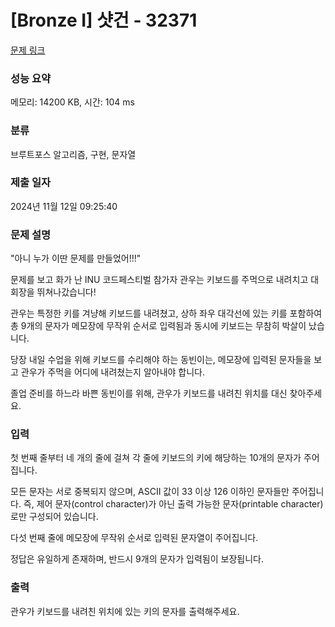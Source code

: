 # [Bronze I] 샷건 - 32371 

[문제 링크](https://www.acmicpc.net/problem/32371) 

### 성능 요약

메모리: 14200 KB, 시간: 104 ms

### 분류

브루트포스 알고리즘, 구현, 문자열

### 제출 일자

2024년 11월 12일 09:25:40

### 문제 설명

<p>"아니 누가 이딴 문제를 만들었어!!!"</p>

<p>문제를 보고 화가 난 INU 코드페스티벌 참가자 관우는 키보드를 주먹으로 내려치고 대회장을 뛰쳐나갔습니다!</p>

<p>관우는 특정한 키를 겨냥해 키보드를 내려쳤고, 상하 좌우 대각선에 있는 키를 포함하여 총 9개의 문자가 메모장에 무작위 순서로 입력됨과 동시에 키보드는 무참히 박살이 났습니다.</p>

<p>당장 내일 수업을 위해 키보드를 수리해야 하는 동빈이는, 메모장에 입력된 문자들을 보고 관우가 주먹을 어디에 내려쳤는지 알아내야 합니다.</p>

<p>졸업 준비를 하느라 바쁜 동빈이를 위해, 관우가 키보드를 내려친 위치를 대신 찾아주세요.</p>

### 입력 

 <p>첫 번째 줄부터 네 개의 줄에 걸쳐 각 줄에 키보드의 키에 해당하는 10개의 문자가 주어집니다.</p>

<p>모든 문자는 서로 중복되지 않으며, ASCII 값이 33 이상 126 이하인 문자들만 주어집니다. 즉, 제어 문자(control character)가 아닌 출력 가능한 문자(printable character)로만 구성되어 있습니다.</p>

<p>다섯 번째 줄에 메모장에 무작위 순서로 입력된 문자열이 주어집니다.</p>

<p>정답은 유일하게 존재하며, 반드시 9개의 문자가 입력됨이 보장됩니다.</p>

### 출력 

 <p>관우가 키보드를 내려친 위치에 있는 키의 문자를 출력해주세요.</p>

